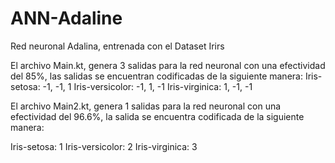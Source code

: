 # ANN-Adaline
Red neuronal Adalina, entrenada con el Dataset Irirs

El archivo Main.kt, genera 3 salidas para la red neuronal con una efectividad del 85%, las salidas se encuentran codificadas de la siguiente manera:
Iris-setosa: -1, -1, 1
Iris-versicolor: -1, 1, -1
Iris-virginica: 1, -1, -1


El archivo Main2.kt, genera 1 salidas para la red neuronal con una efectividad del 96.6%, la salida se encuentra codificada de la siguiente manera:

Iris-setosa: 1
Iris-versicolor: 2
Iris-virginica: 3
